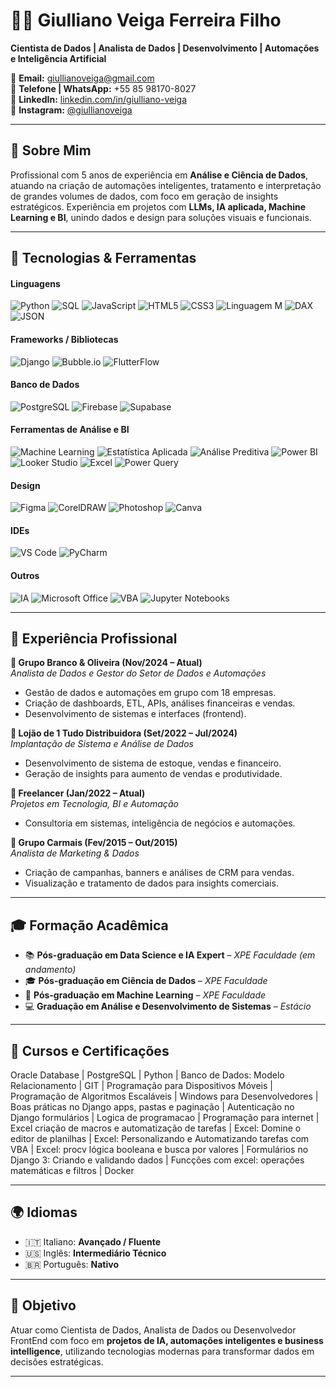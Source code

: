 # 👨‍💻 Giulliano Veiga Ferreira Filho

**Cientista de Dados | Analista de Dados | Desenvolvimento | Automações e Inteligência Artificial**

📧 **Email:** giullianoveiga@gmail.com  
📱 **Telefone | WhatsApp:** +55 85 98170-8027  
🔗 **LinkedIn:** [linkedin.com/in/giulliano-veiga](https://www.linkedin.com/in/giulliano-veiga/)  
📸 **Instagram:** [@giullianoveiga](https://www.instagram.com/giullianoveiga/)

---

## 🧠 Sobre Mim

Profissional com 5 anos de experiência em **Análise e Ciência de Dados**, atuando na criação de automações inteligentes, tratamento e interpretação de grandes volumes de dados, com foco em geração de insights estratégicos. Experiência em projetos com **LLMs, IA aplicada, Machine Learning e BI**, unindo dados e design para soluções visuais e funcionais.

---

## 🚀 Tecnologias & Ferramentas
<!-- Linguagens -->
#### Linguagens
![Python](https://img.shields.io/badge/Python-3776AB?style=for-the-badge&logo=python&logoColor=white)
![SQL](https://img.shields.io/badge/SQL-4479A1?style=for-the-badge&logo=postgresql&logoColor=white)
![JavaScript](https://img.shields.io/badge/JavaScript-F7DF1E?style=for-the-badge&logo=javascript&logoColor=black)
![HTML5](https://img.shields.io/badge/HTML5-E34F26?style=for-the-badge&logo=html5&logoColor=white)
![CSS3](https://img.shields.io/badge/CSS3-1572B6?style=for-the-badge&logo=css3&logoColor=white)
![Linguagem M](https://img.shields.io/badge/Linguagem%20M-107C41?style=for-the-badge)
![DAX](https://img.shields.io/badge/DAX-FFB900?style=for-the-badge)
![JSON](https://img.shields.io/badge/JSON-000000?style=for-the-badge&logo=json&logoColor=white)

<!-- Frameworks / Bibliotecas -->
#### Frameworks / Bibliotecas
![Django](https://img.shields.io/badge/Django-092E20?style=for-the-badge&logo=django&logoColor=white)
![Bubble.io](https://img.shields.io/badge/Bubble.io-1A73E8?style=for-the-badge&logo=bubble&logoColor=white)
![FlutterFlow](https://img.shields.io/badge/FlutterFlow-7B61FF?style=for-the-badge&logo=flutter&logoColor=white)

<!-- Banco de Dados -->
#### Banco de Dados
![PostgreSQL](https://img.shields.io/badge/PostgreSQL-336791?style=for-the-badge&logo=postgresql&logoColor=white)
![Firebase](https://img.shields.io/badge/Firebase-FFCA28?style=for-the-badge&logo=firebase&logoColor=black)
![Supabase](https://img.shields.io/badge/Supabase-3ECF8E?style=for-the-badge&logo=supabase&logoColor=white)

<!-- Ferramentas de Análise e BI -->
#### Ferramentas de Análise e BI
![Machine Learning](https://img.shields.io/badge/Machine%20Learning-009688?style=for-the-badge)
![Estatística Aplicada](https://img.shields.io/badge/Estatística%20Aplicada-795548?style=for-the-badge)
![Análise Preditiva](https://img.shields.io/badge/Análise%20Preditiva-4CAF50?style=for-the-badge)
![Power BI](https://img.shields.io/badge/Power%20BI-F2C811?style=for-the-badge&logo=powerbi&logoColor=black)
![Looker Studio](https://img.shields.io/badge/Looker%20Studio-4285F4?style=for-the-badge&logo=looker&logoColor=white)
![Excel](https://img.shields.io/badge/Excel-217346?style=for-the-badge&logo=microsoft-excel&logoColor=white)
![Power Query](https://img.shields.io/badge/Power%20Query-00C896?style=for-the-badge&logo=microsoft&logoColor=white)

<!-- Design -->
#### Design
![Figma](https://img.shields.io/badge/Figma-F24E1E?style=for-the-badge&logo=figma&logoColor=white)
![CorelDRAW](https://img.shields.io/badge/CorelDRAW-009541?style=for-the-badge&logo=coreldraw&logoColor=white)
![Photoshop](https://img.shields.io/badge/Photoshop-31A8FF?style=for-the-badge&logo=adobephotoshop&logoColor=white)
![Canva](https://img.shields.io/badge/Canva-00C4CC?style=for-the-badge&logo=canva&logoColor=white)

<!-- IDEs -->
#### IDEs
![VS Code](https://img.shields.io/badge/VSCode-007ACC?style=for-the-badge&logo=visualstudiocode&logoColor=white)
![PyCharm](https://img.shields.io/badge/PyCharm-000000?style=for-the-badge&logo=pycharm&logoColor=white)

<!-- Outros -->
#### Outros
![IA](https://img.shields.io/badge/Inteligência%20Artificial-7E57C2?style=for-the-badge)
![Microsoft Office](https://img.shields.io/badge/Microsoft%20Office-D83B01?style=for-the-badge&logo=microsoft-office&logoColor=white)
![VBA](https://img.shields.io/badge/Excel%20VBA-217346?style=for-the-badge)
![Jupyter Notebooks](https://img.shields.io/badge/Jupyter-FA0F00?style=for-the-badge&logo=jupyter&logoColor=white)

---

## 🧩 Experiência Profissional

**🔹 Grupo Branco & Oliveira (Nov/2024 – Atual)**  
*Analista de Dados e Gestor do Setor de Dados e Automações*  
- Gestão de dados e automações em grupo com 18 empresas.  
- Criação de dashboards, ETL, APIs, análises financeiras e vendas.  
- Desenvolvimento de sistemas e interfaces (frontend).

**🔹 Lojão de 1 Tudo Distribuidora (Set/2022 – Jul/2024)**  
*Implantação de Sistema e Análise de Dados*  
- Desenvolvimento de sistema de estoque, vendas e financeiro.  
- Geração de insights para aumento de vendas e produtividade.

**🔹 Freelancer (Jan/2022 – Atual)**  
*Projetos em Tecnologia, BI e Automação*  
- Consultoria em sistemas, inteligência de negócios e automações.

**🔹 Grupo Carmais (Fev/2015 – Out/2015)**  
*Analista de Marketing & Dados*  
- Criação de campanhas, banners e análises de CRM para vendas.  
- Visualização e tratamento de dados para insights comerciais.

---

## 🎓 Formação Acadêmica

- 📚 **Pós-graduação em Data Science e IA Expert** – *XPE Faculdade (em andamento)*  
- 🎓 **Pós-graduação em Ciência de Dados** – *XPE Faculdade*  
- 🤖 **Pós-graduação em Machine Learning** – *XPE Faculdade*  
- 💻 **Graduação em Análise e Desenvolvimento de Sistemas** – *Estácio*

---

## 📘 Cursos e Certificações

Oracle Database | PostgreSQL | Python | Banco de Dados: Modelo Relacionamento | GIT | Programação para Dispositivos Móveis | Programação de Algoritmos Escaláveis | Windows para Desenvolvedores | Boas práticas no Django apps, pastas e paginação | Autenticação no Django formulários | Logica de programacao | Programação para internet | Excel criação de macros e automatização de tarefas | Excel: Domine o editor de planilhas | Excel: Personalizando e Automatizando tarefas com VBA | Excel: procv lógica booleana e busca por valores | Formulários no Django 3: Criando e validando dados | Funcções com excel: operações matemáticas e filtros | Docker

---

## 🌍 Idiomas

- 🇮🇹 Italiano: **Avançado / Fluente**  
- 🇺🇸 Inglês: **Intermediário Técnico**  
- 🇧🇷 Português: **Nativo**

---

## 📌 Objetivo

Atuar como Cientista de Dados, Analista de Dados ou Desenvolvedor FrontEnd com foco em **projetos de IA, automações inteligentes e business intelligence**, utilizando tecnologias modernas para transformar dados em decisões estratégicas.

---
